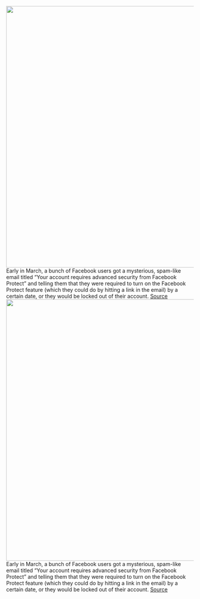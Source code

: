 <img src='https://cdn.vox-cdn.com/thumbor/fWO9r6B9b730gHHcdReLspG__IA=/0x0:2040x1360/1200x800/filters:focal(857x517:1183x843)/cdn.vox-cdn.com/uploads/chorus_image/image/70641777/Facebook_ads.0.jpg' width='700px' /><br/>
Early in March, a bunch of Facebook users got a mysterious, spam-like email titled “Your account requires advanced security from Facebook Protect” and telling them that they were required to turn on the Facebook Protect feature (which they could do by hitting a link in the email) by a certain date, or they would be locked out of their account.
<a href='https://www.theverge.com/2022/3/18/22984802/facebook-protect-lock-out-twitter'> Source <a/><img src='https://cdn.vox-cdn.com/thumbor/fWO9r6B9b730gHHcdReLspG__IA=/0x0:2040x1360/1200x800/filters:focal(857x517:1183x843)/cdn.vox-cdn.com/uploads/chorus_image/image/70641777/Facebook_ads.0.jpg' width='700px' /><br/>
Early in March, a bunch of Facebook users got a mysterious, spam-like email titled “Your account requires advanced security from Facebook Protect” and telling them that they were required to turn on the Facebook Protect feature (which they could do by hitting a link in the email) by a certain date, or they would be locked out of their account.
<a href='https://www.theverge.com/2022/3/18/22984802/facebook-protect-lock-out-twitter'> Source <a/>